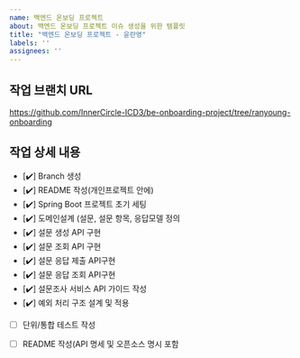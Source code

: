 ```yaml
---
name: 백엔드 온보딩 프로젝트
about: 백엔드 온보딩 프로젝트 이슈 생성을 위한 템플릿
title: "백엔드 온보딩 프로젝트 - 윤란영"
labels: ''
assignees: ''
---
```


## 작업 브랜치 URL

https://github.com/InnerCircle-ICD3/be-onboarding-project/tree/ranyoung-onboarding

## 작업 상세 내용

- [✔️] Branch 생성
- [✔️] README 작성(개인프로젝트 안에)
- [✔️] Spring Boot 프로젝트 초기 세팅
- [✔️] 도메인설계 (설문, 설문 항목, 응답모델 정의
- [✔️] 설문 생성 API 구현
- [✔️] 설문 조회 API 구현
- [✔️] 설문 응답 제출 API구현
- [✔️] 설문 응답 조회 API구현
- [✔️] 설문조사 서비스 API 가이드 작성
- [✔️] 예외 처리 구조 설계 및 적용
- [ ] 단위/통합 테스트 작성
- [ ] README 작성(API 명세 및 오픈소스 명시 포함

